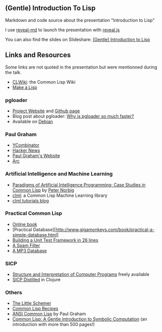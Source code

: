 ## (Gentle) Introduction To Lisp

Markdown and code source about the presentation "Introduction to Lisp"


I use [reveal-md](https://github.com/webpro/reveal-md) to launch the
presentation with [reveal.js](https://github.com/hakimel/reveal.js/)


You can also find the slides on Slideshare: [(Gentle) Introduction to Lisp](http://fr.slideshare.net/jazzydag/gentle-introduction-to-lisp)

## Links and Resources

Some links are not quoted in the presentation but were mentionned during the talk.

* [CLWiki](http://www.cliki.net/cl-wiki): the Common Lisp Wiki
* [Make a Lisp](https://github.com/kanaka/mal)


### pgloader

* [Project Website](http://pgloader.io/) and [Github page](https://github.com/dimitri/pgloader)
* Blog post about pgloader: [Why is pgloader so much faster?](http://tapoueh.org/blog/2014/05/14-pgloader-got-faster)
* Available on [Debian](https://packages.debian.org/sid/pgloader)

### Paul Graham

* [YCombinator](https://www.ycombinator.com/)
* [Hacker News](https://news.ycombinator.com/)
* [Paul Graham's Website](http://www.paulgraham.com/)
* [Arc](https://en.wikipedia.org/wiki/Arc_%28programming_language%29?oldid=577012690)

### Artificial Intelligence and Machine Learning

* [Paradigms of Artificial Intelligence Programming: Case Studies in Common Lisp](http://norvig.com/paip.html) by [Peter Norbig](https://en.wikipedia.org/wiki/Peter_Norvig)
* [clml](https://github.com/mmaul/clml): a Common Lisp Machine Learning library
* [clml tutorials blog](https://mmaul.github.io/clml.tutorials/)

### Practical Common Lisp

* [Online book](http://www.gigamonkeys.com/book/)
* [Practical Database][http://www.gigamonkeys.com/book/practical-a-simple-database.html]
* [Building a Unit Test Framework in 26 lines](http://www.gigamonkeys.com/book/practical-building-a-unit-test-framework.html)
* [A Spam Filter](http://www.gigamonkeys.com/book/practical-a-spam-filter.html)
* [A MP3 Database](http://www.gigamonkeys.com/book/practical-an-mp3-database.html)

### SICP

* [Structure and Interpretation of Computer Programs](https://mitpress.mit.edu/sicp/)
  freely available
* [SICP Distilled](http://www.sicpdistilled.com/) in Clojure

### Others

* [The Little Schemer](https://mitpress.mit.edu/books/little-schemer)
* [Common Lisp Recipes](http://weitz.de/cl-recipes/)
* [ANSI Common Lisp](http://paulgraham.com/acl.html) by Paul Graham
* [Common Lisp: A Gentle introduction to Symbolic Computation](https://www.cs.cmu.edu/~dst/LispBook/book.pdf)
  (an introduction with more than 500 pages!)
